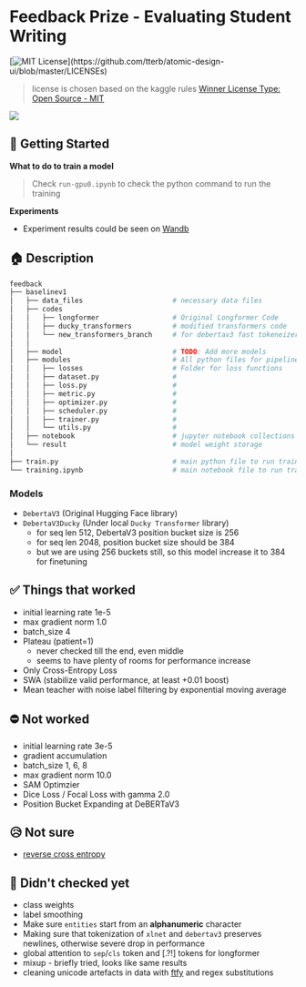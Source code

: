# Feedback Prize - Evaluating Student Writing
[![MIT License](https://img.shields.io/apm/l/atomic-design-ui.svg?)](https://github.com/tterb/atomic-design-ui/blob/master/LICENSEs)
> license is chosen based on the kaggle rules [Winner License Type: Open Source - MIT](https://www.kaggle.com/c/feedback-prize-2021/rules)


![](https://storage.googleapis.com/kaggle-media/competitions/The%20Learning%20Agency/Kaggle%20Description%20Image.png)



## 🚀 Getting Started

**What to do to train a model**
> Check `run-gpu0.ipynb` to check the python command to run the training
 
**Experiments**
- Experiment results could be seen on [Wandb](https://wandb.ai/ducky/feedback_deberta_large?workspace=user-ducky)


## 🏠 Description

```python
feedback
├── baselinev1
│   ├── data_files                      # necessary data files                 
│   ├── codes         
│   │   ├── longformer                  # Original Longformer Code
│   │   ├── ducky_transformers          # modified transformers code
│   │   └── new_transformers_branch     # for debertav3 fast tokeneizer
│   │
│   ├── model                           # TODO: Add more models 
│   ├── modules                         # All python files for pipeline 
│   │   ├── losses                      # Folder for loss functions
│   │   ├── dataset.py                  # 
│   │   ├── loss.py                     # 
│   │   ├── metric.py                   # 
│   │   ├── optimizer.py                # 
│   │   ├── scheduler.py                # 
│   │   ├── trainer.py                  # 
│   │   └── utils.py                    # 
│   ├── notebook                        # jupyter notebook collections
│   └── result                          # model weight storage
│
├── train.py                            # main python file to run training
└── training.ipynb                      # main notebook file to run training (Not completed)
```

### Models
- `DebertaV3` (Original Hugging Face library)
- `DebertaV3Ducky` (Under local `Ducky Transformer` library)
    - for seq len 512, DebertaV3 position bucket size is 256
    - for seq len 2048, position bucket size should be 384
    - but we are using 256 buckets still, so this model increase it to 384 for finetuning

## ✅ Things that worked
- initial learning rate 1e-5
- max gradient norm 1.0
- batch_size 4
- Plateau (patient=1)
    - never checked till the end, even middle
    - seems to have plenty of rooms for performance increase
- Only Cross-Entropy Loss
- SWA (stabilize valid performance, at least +0.01 boost)
- Mean teacher with noise label filtering by exponential moving average

## ⛔️ Not worked
- initial learning rate 3e-5
- gradient accumulation
- batch_size 1, 6, 8
- max gradient norm 10.0
- SAM Optimzier
- Dice Loss / Focal Loss with gamma 2.0
- Position Bucket Expanding at DeBERTaV3

## 😥 Not sure
- [reverse cross entropy](https://www.kaggle.com/c/feedback-prize-2021/discussion/306279)

## 🎁 Didn't checked yet
- class weights
- label smoothing
- Make sure `entities` start from an **alphanumeric** character
- Making sure that tokenization of `xlnet` and `debertav3` preserves newlines, otherwise severe drop in performance
- global attention to `sep`/`cls` token and [.?!] tokens for longformer
- mixup - briefly tried, looks like same results
- cleaning unicode artefacts in data with [ftfy](https://ftfy.readthedocs.io/en/latest/) and regex substitutions

